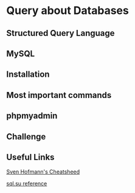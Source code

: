 # Query about Databases

## Structured Query Language

## MySQL

## Installation

## Most important commands

## phpmyadmin

## Challenge

## Useful Links

<a href="https://gist.github.com/hofmannsven/9164408" target="_blank">Sven Hofmann's Cheatsheed</a>

<a href="http://www.sql.su/" target="_blank">sql.su reference</a>
